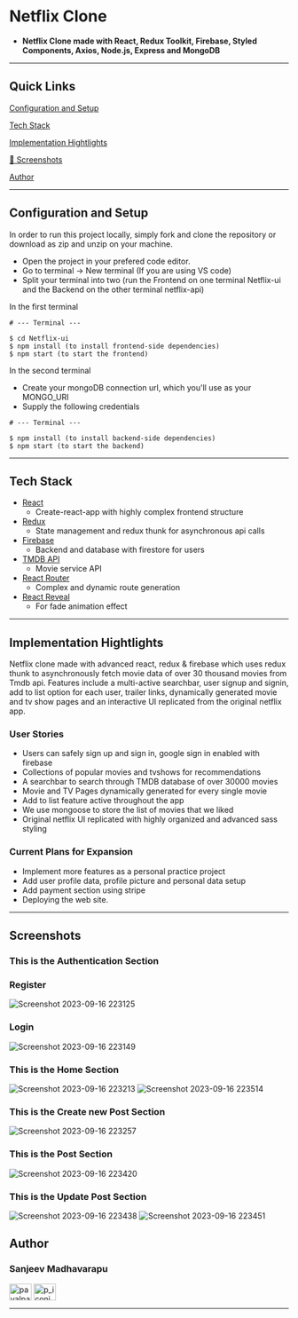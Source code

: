 
# Netflix Clone

- **Netflix Clone made with  React, Redux Toolkit, Firebase, Styled Components, Axios, Node.js, Express and MongoDB**

---

## Quick Links

[Configuration and Setup](#configuration-and-setup)

[Tech Stack](#tech-stack)

[Implementation Hightlights](#implementation-hightlights) 

[📸 Screenshots](#screenshots)

[Author](#author)


---

## Configuration and Setup

In order to run this project locally, simply fork and clone the repository or download as zip and unzip on your machine.

- Open the project in your prefered code editor.
- Go to terminal -> New terminal (If you are using VS code)
- Split your terminal into two (run the Frontend on one terminal Netflix-ui and the Backend on the other terminal netflix-api)

In the first terminal

```
# --- Terminal ---

$ cd Netflix-ui
$ npm install (to install frontend-side dependencies)
$ npm start (to start the frontend)
```

In the second terminal

- Create your mongoDB connection url, which you'll use as your MONGO_URI
- Supply the following credentials

```
# --- Terminal ---

$ npm install (to install backend-side dependencies)
$ npm start (to start the backend)
```
---
## Tech Stack

- [React](https://github.com/facebook/react) 
  - Create-react-app with highly complex frontend structure
- [Redux](https://redux.js.org/) 
  - State management and redux thunk for asynchronous api calls
- [Firebase](https://firebase.google.com/) 
  - Backend and database with firestore for users
- [TMDB API](https://www.themoviedb.org/?language=en-US)
  - Movie service API
- [React Router](https://reacttraining.com/react-router/web/guides/quick-start) 
  - Complex and dynamic route generation 
- [React Reveal](https://www.react-reveal.com/)
  - For fade animation effect

---

## Implementation Hightlights

Netflix clone made with advanced react, redux & firebase which uses redux thunk to asynchronously fetch movie data of over 30 thousand movies from Tmdb api. Features include a multi-active searchbar, user signup and signin, add to list option for each user, trailer links, dynamically generated movie and tv show pages and an interactive UI replicated from the original netflix app.

### User Stories

- Users can safely sign up and sign in, google sign in enabled with firebase
- Collections of popular movies and tvshows for recommendations
- A searchbar to search through TMDB database of over 30000 movies
- Movie and TV Pages dynamically generated for every single movie
- Add to list feature active throughout the app
- We use mongoose to store the list of movies that we liked
- Original netflix UI replicated with highly organized and advanced sass styling

### Current Plans for Expansion

- Implement more features as a personal practice project
- Add user profile data, profile picture and personal data setup
- Add payment section using stripe
- Deploying the web site.

---
 ##  Screenshots 
 ### This is the Authentication Section
### Register
![Screenshot 2023-09-16 223125](https://github.com/sanjeev93936/Blog_Application/assets/108318474/f8899220-f80f-4bf4-b4a0-dcc2ea72217a)
### Login
![Screenshot 2023-09-16 223149](https://github.com/sanjeev93936/Blog_Application/assets/108318474/b82b437a-8549-4a9c-9818-95052eda35a4)
### This is the Home Section
![Screenshot 2023-09-16 223213](https://github.com/sanjeev93936/Blog_Application/assets/108318474/4512e6b7-b5dc-4bbf-8a4e-1a655449a43a)
![Screenshot 2023-09-16 223514](https://github.com/sanjeev93936/Blog_Application/assets/108318474/b500055f-0141-48bd-bf92-5eb476040a19)
### This is the Create new Post Section
![Screenshot 2023-09-16 223257](https://github.com/sanjeev93936/Blog_Application/assets/108318474/c998fc06-3e8d-406c-bc7b-ab739b6cb09b)
### This is the   Post Section
![Screenshot 2023-09-16 223420](https://github.com/sanjeev93936/Blog_Application/assets/108318474/900aadc2-fd03-4948-943c-75831553f618)
### This is the Update Post Section
![Screenshot 2023-09-16 223438](https://github.com/sanjeev93936/Blog_Application/assets/108318474/9df841a3-3740-421b-9317-b2bbdeaa4889)
![Screenshot 2023-09-16 223451](https://github.com/sanjeev93936/Blog_Application/assets/108318474/7de6cfd1-ed3b-484b-8e05-984ee96f6c30)


## Author

### Sanjeev Madhavarapu

<a href="https://linkedin.com/in/sanjeev-madhavarapu-92a389237/" target="blank"><img align="center" src="https://cdn.jsdelivr.net/npm/simple-icons@3.0.1/icons/linkedin.svg" alt="payalpatra105" height="30" width="40" /></a>
<a href="https://instagram.com/
sanjeev_madhavarapu" target="blank"><img align="center" src="https://cdn.jsdelivr.net/npm/simple-icons@3.0.1/icons/instagram.svg" alt="p_iconic_" height="30" width="40" /></a>

---
